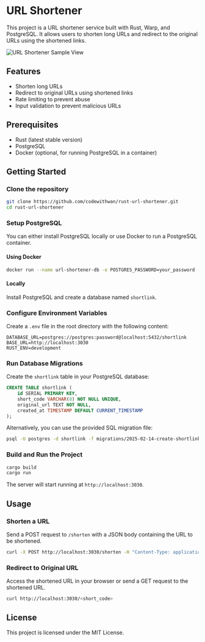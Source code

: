 # URL Shortener

This project is a URL shortener service built with Rust, Warp, and PostgreSQL. It allows users to shorten long URLs and redirect to the original URLs using the shortened links.

![URL Shortener Sample View](https://i.ibb.co.com/jktxG3xq/image.png)

## Features

- Shorten long URLs
- Redirect to original URLs using shortened links
- Rate limiting to prevent abuse
- Input validation to prevent malicious URLs

## Prerequisites

- Rust (latest stable version)
- PostgreSQL
- Docker (optional, for running PostgreSQL in a container)

## Getting Started

### Clone the repository

```sh
git clone https://github.com/codewithwan/rust-url-shortener.git
cd rust-url-shortener
```

### Setup PostgreSQL

You can either install PostgreSQL locally or use Docker to run a PostgreSQL container.

#### Using Docker

```sh
docker run --name url-shortener-db -e POSTGRES_PASSWORD=your_password -e POSTGRES_DB=shortlink -p 5432:5432 -d postgres
```

#### Locally

Install PostgreSQL and create a database named `shortlink`.

### Configure Environment Variables

Create a `.env` file in the root directory with the following content:

```properties
DATABASE_URL=postgres://postgres:password@localhost:5432/shortlink
BASE_URL=http://localhost:3030
RUST_ENV=development
```

### Run Database Migrations

Create the `shortlink` table in your PostgreSQL database:

```sql
CREATE TABLE shortlink (
    id SERIAL PRIMARY KEY,
    short_code VARCHAR(8) NOT NULL UNIQUE,
    original_url TEXT NOT NULL,
    created_at TIMESTAMP DEFAULT CURRENT_TIMESTAMP
);
```

Alternatively, you can use the provided SQL migration file:

```sh
psql -U postgres -d shortlink -f migrations/2025-02-14-create-shortlink-table.sql
```

### Build and Run the Project

```sh
cargo build
cargo run
```

The server will start running at `http://localhost:3030`.

## Usage

### Shorten a URL

Send a POST request to `/shorten` with a JSON body containing the URL to be shortened.

```sh
curl -X POST http://localhost:3030/shorten -H "Content-Type: application/json" -d '{"url": "https://example.com"}'
```

### Redirect to Original URL

Access the shortened URL in your browser or send a GET request to the shortened URL.

```sh
curl http://localhost:3030/<short_code>
```

## License

This project is licensed under the MIT License.
